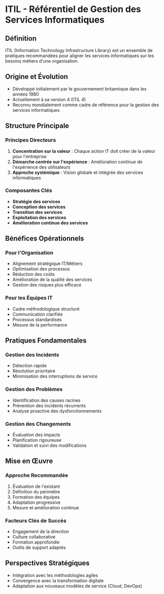 # ITIL - Référentiel de Gestion des Services Informatiques

## Définition
ITIL (Information Technology Infrastructure Library) est un ensemble de pratiques recommandées pour aligner les services informatiques sur les besoins métiers d'une organisation.

## Origine et Évolution
- Développé initialement par le gouvernement britannique dans les années 1980
- Actuellement à sa version 4 (ITIL 4)
- Reconnu mondialement comme cadre de référence pour la gestion des services informatiques

## Structure Principale

### Principes Directeurs
1. **Concentration sur la valeur** : Chaque action IT doit créer de la valeur pour l'entreprise
2. **Démarche centrée sur l'expérience** : Amélioration continue de l'expérience des utilisateurs
3. **Approche systémique** : Vision globale et intégrée des services informatiques

### Composantes Clés
- **Stratégie des services**
- **Conception des services**
- **Transition des services**
- **Exploitation des services**
- **Amélioration continue des services**

## Bénéfices Opérationnels

### Pour l'Organisation
- Alignement stratégique IT/Métiers
- Optimisation des processus
- Réduction des coûts
- Amélioration de la qualité des services
- Gestion des risques plus efficace

### Pour les Équipes IT
- Cadre méthodologique structuré
- Communication clarifiée
- Processus standardisés
- Mesure de la performance

## Pratiques Fondamentales

### Gestion des Incidents
- Détection rapide
- Résolution prioritaire
- Minimisation des interruptions de service

### Gestion des Problèmes
- Identification des causes racines
- Prévention des incidents récurrents
- Analyse proactive des dysfonctionnements

### Gestion des Changements
- Évaluation des impacts
- Planification rigoureuse
- Validation et suivi des modifications

## Mise en Œuvre

### Approche Recommandée
1. Évaluation de l'existant
2. Définition du périmètre
3. Formation des équipes
4. Adaptation progressive
5. Mesure et amélioration continue

### Facteurs Clés de Succès
- Engagement de la direction
- Culture collaborative
- Formation approfondie
- Outils de support adaptés

## Perspectives Stratégiques
- Intégration avec les méthodologies agiles
- Convergence avec la transformation digitale
- Adaptation aux nouveaux modèles de service (Cloud, DevOps)

